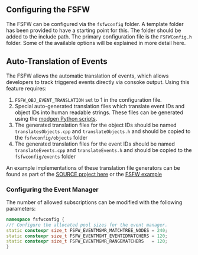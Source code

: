 ## Configuring the FSFW

The FSFW can be configured via the `fsfwconfig` folder. A template folder has
been provided to have a starting point for this. The folder should be added
to the include path. The primary configuration file is the `FSFWConfig.h` folder. Some
of the available options will be explained in more detail here.

## Auto-Translation of Events

The FSFW allows the automatic translation of events, which allows developers to track triggered
events directly via consoke output. Using this feature requires:

1. `FSFW_OBJ_EVENT_TRANSLATION` set to 1 in the configuration file.
2. Special auto-generated translation files which translate event IDs and object IDs into
   human readable strings. These files can be generated using the 
   [modgen Python scripts](https://git.ksat-stuttgart.de/source/modgen.git).
3. The generated translation files for the object IDs should be named `translatesObjects.cpp`
   and `translateObjects.h` and should be copied to the `fsfwconfig/objects` folder
4. The generated translation files for the event IDs should be named `translateEvents.cpp` and
   `translateEvents.h` and should be copied to the `fsfwconfig/events` folder
   
An example implementations of these translation file generators can be found as part
of the [SOURCE project here](https://git.ksat-stuttgart.de/source/sourceobsw/-/tree/development/generators)
or the [FSFW example](https://egit.irs.uni-stuttgart.de/fsfw/fsfw_example_public/src/branch/master/generators)

### Configuring the Event Manager

The number of allowed subscriptions can be modified with the following
parameters:

``` c++
namespace fsfwconfig {
//! Configure the allocated pool sizes for the event manager.
static constexpr size_t FSFW_EVENTMGMR_MATCHTREE_NODES = 240;
static constexpr size_t FSFW_EVENTMGMT_EVENTIDMATCHERS = 120;
static constexpr size_t FSFW_EVENTMGMR_RANGEMATCHERS   = 120;
}
```

